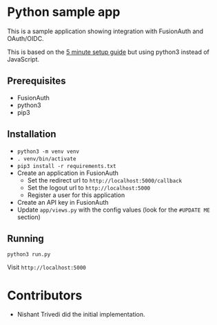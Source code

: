 # Python sample app

This is a sample application showing integration with FusionAuth and OAuth/OIDC.

This is based on the [5 minute setup guide](https://fusionauth.io/docs/v1/tech/5-minute-setup-guide) but using python3 instead of JavaScript.

## Prerequisites

* FusionAuth
* python3
* pip3

## Installation

* `python3 -m venv venv`
* `. venv/bin/activate`
* `pip3 install -r requirements.txt`
* Create an application in FusionAuth
  * Set the redirect url to `http://localhost:5000/callback`
  * Set the logout url to `http://localhost:5000`
  * Register a user for this application
* Create an API key in FusionAuth
* Update `app/views.py` with the config values (look for the `#UPDATE ME` section)

## Running

`python3 run.py`

Visit `http://localhost:5000`

# Contributors

* Nishant Trivedi did the initial implementation. 

